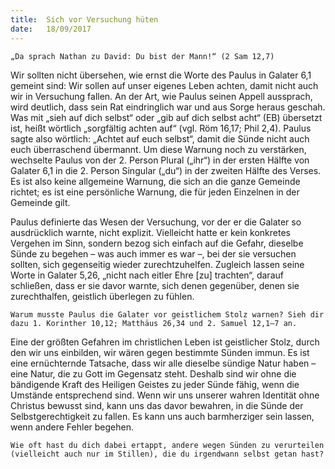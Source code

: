 ```yaml
---
title:  Sich vor Versuchung hüten
date:   18/09/2017
---
```


`„Da sprach Nathan zu David: Du bist der Mann!“ (2 Sam 12,7)`

Wir sollten nicht übersehen, wie ernst die Worte des Paulus in Galater 6,1 gemeint sind: Wir sollen auf unser eigenes Leben achten, damit nicht auch wir in Versuchung fallen. An der Art, wie Paulus seinen Appell aussprach, wird deutlich, dass sein Rat eindringlich war und aus Sorge heraus geschah. Was mit „sieh auf dich selbst“ oder „gib auf dich selbst acht“ (EB) übersetzt ist, heißt wörtlich „sorgfältig achten auf“ (vgl. Röm 16,17; Phil 2,4). Paulus sagte also wörtlich: „Achtet auf euch selbst“, damit die Sünde nicht auch euch überraschend übermannt. Um diese Warnung noch zu verstärken, wechselte Paulus von der 2. Person Plural („ihr“) in der ersten Hälfte von Galater 6,1 in die 2. Person Singular („du“) in der zweiten Hälfte des Verses. Es ist also keine allgemeine Warnung, die sich an die ganze Gemeinde richtet; es ist eine persönliche Warnung, die für jeden Einzelnen in der Gemeinde gilt.

Paulus definierte das Wesen der Versuchung, vor der er die Galater so ausdrücklich warnte, nicht explizit. Vielleicht hatte er kein konkretes Vergehen im Sinn, sondern bezog sich einfach auf die Gefahr, dieselbe Sünde zu begehen – was auch immer es war –, bei der sie versuchen sollten, sich gegenseitig wieder zurechtzuhelfen. Zugleich lassen seine Worte in Galater 5,26, „nicht nach eitler Ehre [zu] trachten“, darauf schließen, dass er sie davor warnte, sich denen gegenüber, denen sie zurechthalfen, geistlich überlegen zu fühlen.

`Warum musste Paulus die Galater vor geistlichem Stolz warnen? Sieh dir dazu 1. Korinther 10,12; Matthäus 26,34 und 2. Samuel 12,1–7 an.`

Eine der größten Gefahren im christlichen Leben ist geistlicher Stolz, durch den wir uns einbilden, wir wären gegen bestimmte Sünden immun. Es ist eine ernüchternde Tatsache, dass wir alle dieselbe sündige Natur haben – eine Natur, die zu Gott im Gegensatz steht. Deshalb sind wir ohne die bändigende Kraft des Heiligen Geistes zu jeder Sünde fähig, wenn die Umstände entsprechend sind. Wenn wir uns unserer wahren Identität ohne Christus bewusst sind, kann uns das davor bewahren, in die Sünde der Selbstgerechtigkeit zu fallen. Es kann uns auch barmherziger sein lassen, wenn andere Fehler begehen.

`Wie oft hast du dich dabei ertappt, andere wegen Sünden zu verurteilen (vielleicht auch nur im Stillen), die du irgendwann selbst getan hast?`